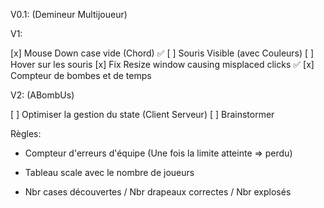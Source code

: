 V0.1: (Demineur Multijoueur)

V1:

[x] Mouse Down case vide (Chord) :white_check_mark:
[ ] Souris Visible (avec Couleurs)
[ ] Hover sur les souris
[x] Fix Resize window causing misplaced clicks :white_check_mark:
[x] Compteur de bombes et de temps

V2: (ABombUs)

[ ] Optimiser la gestion du state (Client Serveur)
[ ] Brainstormer

Règles:

-   Compteur d'erreurs d'équipe (Une fois la limite atteinte => perdu)
-   Tableau scale avec le nombre de joueurs

-   Nbr cases découvertes / Nbr drapeaux correctes / Nbr explosés
